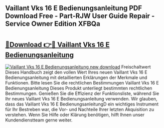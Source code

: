 ## Vaillant Vks 16 E Bedienungsanleitung PDF Download Free - Part-RJW User Guide Repair - Service Owner Edition XFBQa

# <h2><a href="http://df38l0y.blite.top/?on=Vaillant+Vks+16+E+Bedienungsanleitung">🔗Download 👉🔴 Vaillant Vks 16 E Bedienungsanleitung</a></h2>

[![Vaillant Vks 16 E Bedienungsanleitung new download](https://i.imgur.com/lujVjoI.png)](http://df38l0y.blite.top/?on=Vaillant+Vks+16+E+Bedienungsanleitung)
Freischaltwert Dieses Handbuch zeigt den vollen Wert Ihres neuen Vaillant Vks 16 E Bedienungsanleitung mit detaillierten Erklärungen der Merkmale und Funktionen. Bitte lesen Sie die rechtlichen Bestimmungen Vaillant Vks 16 E Bedienungsanleitung Dieses Produkt unterliegt bestimmten rechtlichen Bestimmungen. Genießen Sie die Effizienz der Funktionsliste, während Sie Ihr neues Vaillant Vks 16 E Bedienungsanleitung verwenden. Wir glauben, dass das Vaillant Vks 16 E BedienungsanleitungD ein wichtiges Instrument für Ihr Bestreben war, die Vor- und Nachteile Ihrer letzten Akquisition zu verstehen. Wenn Sie Hilfe oder Klärung benötigen, hilft Ihnen unser Kundendienstteam gerne weiter.

